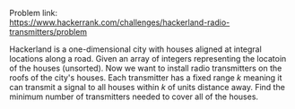 Problem link: </br>
https://www.hackerrank.com/challenges/hackerland-radio-transmitters/problem

Hackerland is a one-dimensional city with houses aligned at integral locations along a road. Given an array of integers representing the locatoin
of the houses (unsorted). Now we want to install radio transmitters on the roofs of the city's houses. Each transmitter has a fixed range *k* meaning it can transmit a 
signal to all houses within *k* of units distance away. Find the minimum number of transmitters needed to cover all of the houses.